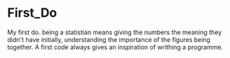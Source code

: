 # First_Do
My first do.
being a statistian means giving the numbers the meaning they didn't have initially, understanding the importance of the figures being together.
A first code always gives an inspiration of writhing a programme.
